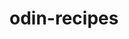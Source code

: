 # odin-recipes
<!-- project is to build a website for recipes. Multi href links for multiple different recipes.>